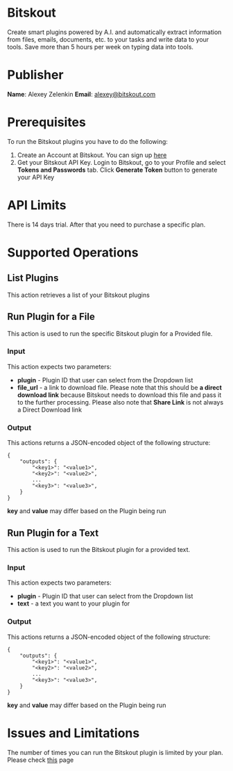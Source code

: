 # Bitskout
Create smart plugins powered by A.I. and automatically extract information from files, emails, documents, etc. to your tasks and write data to your tools. Save more than 5 hours per week on typing data into tools.

# Publisher
**Name**: Alexey Zelenkin
**Email**: alexey@bitskout.com

# Prerequisites
To run the Bitskout plugins you have to do the following: 
1. Create an Account at Bitskout. You can sign up [here](https://app.bitskout.com/signup)
2. Get your Bitskout API Key. Login to Bitskout, go to your Profile and select **Tokens and Passwords** tab. Click **Generate Token** button to generate your API Key  

# API Limits
There is 14 days trial. After that you need to purchase a specific plan. 

# Supported Operations

## List Plugins
This action retrieves a list of your Bitskout plugins

## Run Plugin for a File
This action is used to run the specific Bitskout plugin for a Provided file. 

### Input

This action expects two parameters: 
* **plugin** - Plugin ID that user can select from the Dropdown list
* **file_url** - a link to download file. Please note that this should be **a direct download link** because Bitskout needs to download this file and pass it to the further processing. Please also note that **Share Link** is not always a Direct Download link

### Output
This actions returns a JSON-encoded object of the following structure:
```
{
    "outputs": {
        "<key1>": "<value1>",
        "<key2>": "<value2>",
        ...
        "<key3>": "<value3>",
    }
}
```

**key** and **value** may differ based on the Plugin being run

## Run Plugin for a Text
This action is used to run the Bitskout plugin for a provided text. 

### Input
This action expects two parameters: 
* **plugin** - Plugin ID that user can select from the Dropdown list
* **text** - a text you want to your plugin for

### Output
This actions returns a JSON-encoded object of the following structure:
```
{
    "outputs": {
        "<key1>": "<value1>",
        "<key2>": "<value2>",
        ...
        "<key3>": "<value3>",
    }
}
```

**key** and **value** may differ based on the Plugin being run

# Issues and Limitations
The number of times you can run the Bitskout plugin is limited by your plan. Please check [this](https://www.bitskout.com/pricing) page